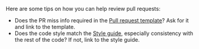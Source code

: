 Here are some tips on how you can help review pull requests:

- Does the PR miss info required in the [Pull request template](https://github.com/facebook/react-native/blob/master/PULL_REQUEST_TEMPLATE.md)? Ask for it and link to the template.
- Does the code style match the [Style guide](https://github.com/facebook/react-native/blob/master/CONTRIBUTING.md#style-guide), especially consistency with the rest of the code? If not, link to the style guide.
